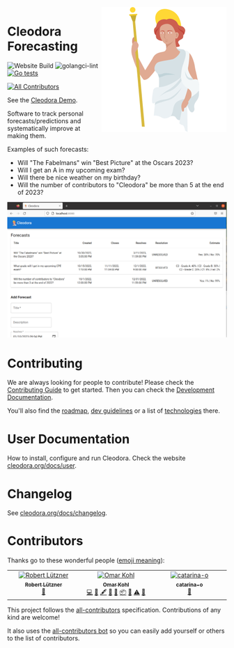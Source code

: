 <img align="right" src="./design/logo_full.png">

# Cleodora Forecasting

![Website Build](https://github.com/cleodora-forecasting/cleodora/actions/workflows/website.yml/badge.svg)
![golangci-lint](https://github.com/cleodora-forecasting/cleodora/actions/workflows/golangci-lint.yml/badge.svg)
[![Go tests](https://github.com/cleodora-forecasting/cleodora/actions/workflows/go-tests.yml/badge.svg)](https://github.com/cleodora-forecasting/cleodora/actions/workflows/go-tests.yml)
<!-- ALL-CONTRIBUTORS-BADGE:START - Do not remove or modify this section -->
[![All Contributors](https://img.shields.io/badge/all_contributors-3-orange.svg?style=flat-square)](#contributors-)
<!-- ALL-CONTRIBUTORS-BADGE:END -->

See the [Cleodora Demo](https://demo.cleodora.org/).

Software to track personal forecasts/predictions and systematically improve at
making them.

Examples of such forecasts:

* Will "The Fabelmans" win "Best Picture" at the Oscars 2023?
* Will I get an A in my upcoming exam?
* Will there be nice weather on my birthday?
* Will the number of contributors to "Cleodora" be more than 5 at the end of
  2023?

![cleosrv web frontend](website/content/docs/user/cleosrv_frontend.png "cleosrv web frontend")


# Contributing

We are always looking for people to contribute! Please check the [Contributing
Guide](CONTRIBUTING.md) to get started. Then you can check the [Development
Documentation](dev_docs/).

You'll also find the [roadmap](dev_docs/roadmap/),
[dev guidelines](dev_docs/dev_guidelines.md) or a list of
[technologies](dev_docs/technology.md) there.


# User Documentation

How to install, configure and run Cleodora. Check the website
[cleodora.org/docs/user](http://cleodora.org/docs/user).


# Changelog

See [cleodora.org/docs/changelog](https://cleodora.org/docs/changelog).


# Contributors

Thanks go to these wonderful people ([emoji meaning](https://allcontributors.org/docs/en/emoji-key)):

<!-- ALL-CONTRIBUTORS-LIST:START - Do not remove or modify this section -->
<!-- prettier-ignore-start -->
<!-- markdownlint-disable -->
<table>
  <tbody>
    <tr>
      <td align="center" valign="top" width="14.28%"><a href="https://codeberg.org/rluetzner"><img src="https://avatars.githubusercontent.com/u/14924663?v=4?s=100" width="100px;" alt="Robert Lützner"/><br /><sub><b>Robert Lützner</b></sub></a><br /><a href="#userTesting-rluetzner" title="User Testing">📓</a></td>
      <td align="center" valign="top" width="14.28%"><a href="https://github.com/omarkohl"><img src="https://avatars.githubusercontent.com/u/1420656?v=4?s=100" width="100px;" alt="Omar Kohl"/><br /><sub><b>Omar Kohl</b></sub></a><br /><a href="https://github.com/cleodora-forecasting/cleodora/commits?author=omarkohl" title="Code">💻</a> <a href="https://github.com/cleodora-forecasting/cleodora/issues?q=author%3Aomarkohl" title="Bug reports">🐛</a> <a href="#content-omarkohl" title="Content">🖋</a> <a href="https://github.com/cleodora-forecasting/cleodora/commits?author=omarkohl" title="Documentation">📖</a> <a href="#ideas-omarkohl" title="Ideas, Planning, & Feedback">🤔</a> <a href="#platform-omarkohl" title="Packaging/porting to new platform">📦</a> <a href="#promotion-omarkohl" title="Promotion">📣</a> <a href="https://github.com/cleodora-forecasting/cleodora/commits?author=omarkohl" title="Tests">⚠️</a> <a href="#userTesting-omarkohl" title="User Testing">📓</a></td>
      <td align="center" valign="top" width="14.28%"><a href="https://github.com/catarina-o"><img src="https://avatars.githubusercontent.com/u/122517723?v=4?s=100" width="100px;" alt="catarina-o"/><br /><sub><b>catarina-o</b></sub></a><br /><a href="#userTesting-catarina-o" title="User Testing">📓</a></td>
    </tr>
  </tbody>
</table>

<!-- markdownlint-restore -->
<!-- prettier-ignore-end -->

<!-- ALL-CONTRIBUTORS-LIST:END -->
<!-- prettier-ignore-start -->
<!-- markdownlint-disable -->

<!-- markdownlint-restore -->
<!-- prettier-ignore-end -->

<!-- ALL-CONTRIBUTORS-LIST:END -->

This project follows the [all-contributors](https://allcontributors.org/) specification.
Contributions of any kind are welcome!

It also uses the [all-contributors bot](https://allcontributors.org/docs/en/bot/usage)
so you can easily add yourself or others to the list of contributors.
